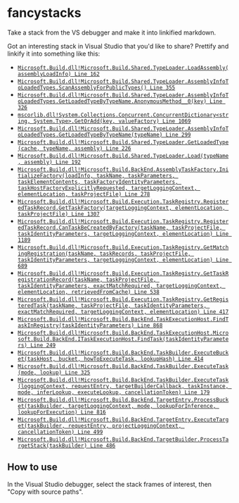 # fancystacks

Take a stack from the VS debugger and make it into linkified markdown.

Got an interesting stack in Visual Studio that you'd like to share? Prettify and linkify it into something like this:

* [`Microsoft.Build.dll!Microsoft.Build.Shared.TypeLoader.LoadAssembly(assemblyLoadInfo) Line 162`](https://github.com/dotnet/msbuild/blob/4242f381a90f77f483b123819759db1ff8eddf67/src/Shared/TypeLoader.cs#L162)
* [`Microsoft.Build.dll!Microsoft.Build.Shared.TypeLoader.AssemblyInfoToLoadedTypes.ScanAssemblyForPublicTypes() Line 355`](https://github.com/dotnet/msbuild/blob/4242f381a90f77f483b123819759db1ff8eddf67/src/Shared/TypeLoader.cs#L355)
* [`Microsoft.Build.dll!Microsoft.Build.Shared.TypeLoader.AssemblyInfoToLoadedTypes.GetLoadedTypeByTypeName.AnonymousMethod__0(key) Line 326`](https://github.com/dotnet/msbuild/blob/4242f381a90f77f483b123819759db1ff8eddf67/src/Shared/TypeLoader.cs#L326)
* [`mscorlib.dll!System.Collections.Concurrent.ConcurrentDictionary<string, System.Type>.GetOrAdd(key, valueFactory) Line 1069`](f://dd/ndp/clr/src/BCL/system/Collections/Concurrent/ConcurrentDictionary.cs#L1069)
* [`Microsoft.Build.dll!Microsoft.Build.Shared.TypeLoader.AssemblyInfoToLoadedTypes.GetLoadedTypeByTypeName(typeName) Line 299`](https://github.com/dotnet/msbuild/blob/4242f381a90f77f483b123819759db1ff8eddf67/src/Shared/TypeLoader.cs#L299)
* [`Microsoft.Build.dll!Microsoft.Build.Shared.TypeLoader.GetLoadedType(cache, typeName, assembly) Line 226`](https://github.com/dotnet/msbuild/blob/4242f381a90f77f483b123819759db1ff8eddf67/src/Shared/TypeLoader.cs#L226)
* [`Microsoft.Build.dll!Microsoft.Build.Shared.TypeLoader.Load(typeName, assembly) Line 192`](https://github.com/dotnet/msbuild/blob/4242f381a90f77f483b123819759db1ff8eddf67/src/Shared/TypeLoader.cs#L192)
* [`Microsoft.Build.dll!Microsoft.Build.BackEnd.AssemblyTaskFactory.InitializeFactory(loadInfo, taskName, taskParameters, taskElementContents, taskFactoryIdentityParameters, taskHostFactoryExplicitlyRequested, targetLoggingContext, elementLocation, taskProjectFile) Line 278`](https://github.com/dotnet/msbuild/blob/4242f381a90f77f483b123819759db1ff8eddf67/src/Build/Instance/TaskFactories/AssemblyTaskFactory.cs#L278)
* [`Microsoft.Build.dll!Microsoft.Build.Execution.TaskRegistry.RegisteredTaskRecord.GetTaskFactory(targetLoggingContext, elementLocation, taskProjectFile) Line 1307`](https://github.com/dotnet/msbuild/blob/4242f381a90f77f483b123819759db1ff8eddf67/src/Build/Instance/TaskRegistry.cs#L1307)
* [`Microsoft.Build.dll!Microsoft.Build.Execution.TaskRegistry.RegisteredTaskRecord.CanTaskBeCreatedByFactory(taskName, taskProjectFile, taskIdentityParameters, targetLoggingContext, elementLocation) Line 1189`](https://github.com/dotnet/msbuild/blob/4242f381a90f77f483b123819759db1ff8eddf67/src/Build/Instance/TaskRegistry.cs#L1189)
* [`Microsoft.Build.dll!Microsoft.Build.Execution.TaskRegistry.GetMatchingRegistration(taskName, taskRecords, taskProjectFile, taskIdentityParameters, targetLoggingContext, elementLocation) Line 689`](https://github.com/dotnet/msbuild/blob/4242f381a90f77f483b123819759db1ff8eddf67/src/Build/Instance/TaskRegistry.cs#L689)
* [`Microsoft.Build.dll!Microsoft.Build.Execution.TaskRegistry.GetTaskRegistrationRecord(taskName, taskProjectFile, taskIdentityParameters, exactMatchRequired, targetLoggingContext, elementLocation, retrievedFromCache) Line 538`](https://github.com/dotnet/msbuild/blob/4242f381a90f77f483b123819759db1ff8eddf67/src/Build/Instance/TaskRegistry.cs#L538)
* [`Microsoft.Build.dll!Microsoft.Build.Execution.TaskRegistry.GetRegisteredTask(taskName, taskProjectFile, taskIdentityParameters, exactMatchRequired, targetLoggingContext, elementLocation) Line 417`](https://github.com/dotnet/msbuild/blob/4242f381a90f77f483b123819759db1ff8eddf67/src/Build/Instance/TaskRegistry.cs#L417)
* [`Microsoft.Build.dll!Microsoft.Build.BackEnd.TaskExecutionHost.FindTaskInRegistry(taskIdentityParameters) Line 868`](https://github.com/dotnet/msbuild/blob/4242f381a90f77f483b123819759db1ff8eddf67/src/Build/BackEnd/TaskExecutionHost/TaskExecutionHost.cs#L868)
* [`Microsoft.Build.dll!Microsoft.Build.BackEnd.TaskExecutionHost.Microsoft.Build.BackEnd.ITaskExecutionHost.FindTask(taskIdentityParameters) Line 249`](https://github.com/dotnet/msbuild/blob/4242f381a90f77f483b123819759db1ff8eddf67/src/Build/BackEnd/TaskExecutionHost/TaskExecutionHost.cs#L249)
* [`Microsoft.Build.dll!Microsoft.Build.BackEnd.TaskBuilder.ExecuteBucket(taskHost, bucket, howToExecuteTask, lookupHash) Line 414`](https://github.com/dotnet/msbuild/blob/4242f381a90f77f483b123819759db1ff8eddf67/src/Build/BackEnd/Components/RequestBuilder/TaskBuilder.cs#L414)
* [`Microsoft.Build.dll!Microsoft.Build.BackEnd.TaskBuilder.ExecuteTask(mode, lookup) Line 325`](https://github.com/dotnet/msbuild/blob/4242f381a90f77f483b123819759db1ff8eddf67/src/Build/BackEnd/Components/RequestBuilder/TaskBuilder.cs#L325)
* [`Microsoft.Build.dll!Microsoft.Build.BackEnd.TaskBuilder.ExecuteTask(loggingContext, requestEntry, targetBuilderCallback, taskInstance, mode, inferLookup, executeLookup, cancellationToken) Line 179`](https://github.com/dotnet/msbuild/blob/4242f381a90f77f483b123819759db1ff8eddf67/src/Build/BackEnd/Components/RequestBuilder/TaskBuilder.cs#L179)
* [`Microsoft.Build.dll!Microsoft.Build.BackEnd.TargetEntry.ProcessBucket(taskBuilder, targetLoggingContext, mode, lookupForInference, lookupForExecution) Line 816`](https://github.com/dotnet/msbuild/blob/4242f381a90f77f483b123819759db1ff8eddf67/src/Build/BackEnd/Components/RequestBuilder/TargetEntry.cs#L816)
* [`Microsoft.Build.dll!Microsoft.Build.BackEnd.TargetEntry.ExecuteTarget(taskBuilder, requestEntry, projectLoggingContext, cancellationToken) Line 499`](https://github.com/dotnet/msbuild/blob/4242f381a90f77f483b123819759db1ff8eddf67/src/Build/BackEnd/Components/RequestBuilder/TargetEntry.cs#L499)
* [`Microsoft.Build.dll!Microsoft.Build.BackEnd.TargetBuilder.ProcessTargetStack(taskBuilder) Line 486`](https://github.com/dotnet/msbuild/blob/4242f381a90f77f483b123819759db1ff8eddf67/src/Build/BackEnd/Components/RequestBuilder/TargetBuilder.cs#L486)

## How to use

In the Visual Studio debugger, select the stack frames of interest, then "Copy with source paths".
